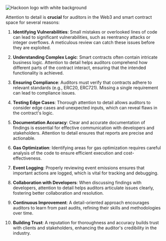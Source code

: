 ![Hackoon logo with white background](https://bugs.immunefi.com/images/hackoon-logo-white.jpg)

Attention to detail is **crucial** for auditors in the Web3 and smart contract space for several reasons:

1. **Identifying Vulnerabilities**: Small mistakes or overlooked lines of code can lead to significant vulnerabilities, such as reentrancy attacks or integer overflows. A meticulous review can catch these issues before they are exploited.
    
2. **Understanding Complex Logic**: Smart contracts often contain intricate business logic. Attention to detail helps auditors comprehend how different parts of the contract interact, ensuring that the intended functionality is achieved.
    
3. **Ensuring Compliance**: Auditors must verify that contracts adhere to relevant standards (e.g., ERC20, ERC721). Missing a single requirement can lead to compliance issues.
    
4. **Testing Edge Cases**: Thorough attention to detail allows auditors to consider edge cases and unexpected inputs, which can reveal flaws in the contract's logic.
    
5. **Documentation Accuracy**: Clear and accurate documentation of findings is essential for effective communication with developers and stakeholders. Attention to detail ensures that reports are precise and actionable.
    
6. **Gas Optimization**: Identifying areas for gas optimization requires careful analysis of the code to ensure efficient execution and cost-effectiveness.
    
7. **Event Logging**: Properly reviewing event emissions ensures that important actions are logged, which is vital for tracking and debugging.
    
8. **Collaboration with Developers**: When discussing findings with developers, attention to detail helps auditors articulate issues clearly, fostering better collaboration and resolution.
    
9. **Continuous Improvement**: A detail-oriented approach encourages auditors to learn from past audits, refining their skills and methodologies over time.
    
10. **Building Trust**: A reputation for thoroughness and accuracy builds trust with clients and stakeholders, enhancing the auditor's credibility in the industry.